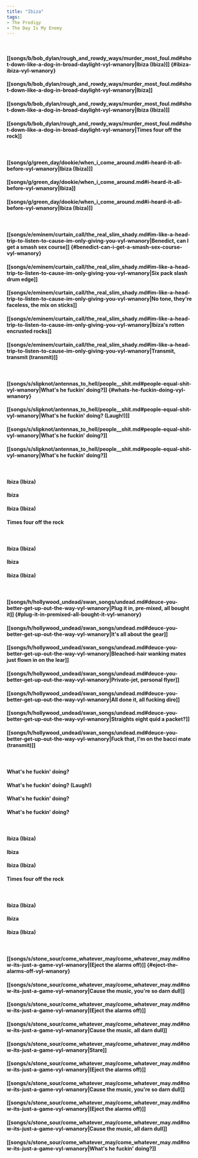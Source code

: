 ```yaml
---
title: "Ibiza"
tags:
- The Prodigy
- The Day Is My Enemy
---
```

&nbsp;
#### [[songs/b/bob_dylan/rough_and_rowdy_ways/murder_most_foul.md#shot-down-like-a-dog-in-broad-daylight-vyl-wnanory|Ibiza (Ibiza)]] {#ibiza-ibiza-vyl-wnanory}
#### [[songs/b/bob_dylan/rough_and_rowdy_ways/murder_most_foul.md#shot-down-like-a-dog-in-broad-daylight-vyl-wnanory|Ibiza]]
#### [[songs/b/bob_dylan/rough_and_rowdy_ways/murder_most_foul.md#shot-down-like-a-dog-in-broad-daylight-vyl-wnanory|Ibiza (Ibiza)]]
#### [[songs/b/bob_dylan/rough_and_rowdy_ways/murder_most_foul.md#shot-down-like-a-dog-in-broad-daylight-vyl-wnanory|Times four off the rock]]
&nbsp;
#### [[songs/g/green_day/dookie/when_i_come_around.md#i-heard-it-all-before-vyl-wnanory|Ibiza (Ibiza)]]
#### [[songs/g/green_day/dookie/when_i_come_around.md#i-heard-it-all-before-vyl-wnanory|Ibiza]]
#### [[songs/g/green_day/dookie/when_i_come_around.md#i-heard-it-all-before-vyl-wnanory|Ibiza (Ibiza)]]
&nbsp;
#### [[songs/e/eminem/curtain_call/the_real_slim_shady.md#im-like-a-head-trip-to-listen-to-cause-im-only-giving-you-vyl-wnanory|Benedict, can I get a smash sex course]] {#benedict-can-i-get-a-smash-sex-course-vyl-wnanory}
#### [[songs/e/eminem/curtain_call/the_real_slim_shady.md#im-like-a-head-trip-to-listen-to-cause-im-only-giving-you-vyl-wnanory|Six pack slash drum edge]]
#### [[songs/e/eminem/curtain_call/the_real_slim_shady.md#im-like-a-head-trip-to-listen-to-cause-im-only-giving-you-vyl-wnanory|No tone, they're faceless, the mix on sticks]]
#### [[songs/e/eminem/curtain_call/the_real_slim_shady.md#im-like-a-head-trip-to-listen-to-cause-im-only-giving-you-vyl-wnanory|Ibiza's rotten encrusted rocks]]
#### [[songs/e/eminem/curtain_call/the_real_slim_shady.md#im-like-a-head-trip-to-listen-to-cause-im-only-giving-you-vyl-wnanory|Transmit, transmit (transmit)]]
&nbsp;
#### [[songs/s/slipknot/antennas_to_hell/people__shit.md#people-equal-shit-vyl-wnanory|What's he fuckin' doing?]] {#whats-he-fuckin-doing-vyl-wnanory}
#### [[songs/s/slipknot/antennas_to_hell/people__shit.md#people-equal-shit-vyl-wnanory|What's he fuckin' doing? (Laugh!)]]
#### [[songs/s/slipknot/antennas_to_hell/people__shit.md#people-equal-shit-vyl-wnanory|What's he fuckin' doing?]]
#### [[songs/s/slipknot/antennas_to_hell/people__shit.md#people-equal-shit-vyl-wnanory|What's he fuckin' doing?]]
&nbsp;
#### Ibiza (Ibiza)
#### Ibiza
#### Ibiza (Ibiza)
#### Times four off the rock
&nbsp;
#### Ibiza (Ibiza)
#### Ibiza
#### Ibiza (Ibiza)
&nbsp;
#### [[songs/h/hollywood_undead/swan_songs/undead.md#deuce-you-better-get-up-out-the-way-vyl-wnanory|Plug it in, pre-mixed, all bought it]] {#plug-it-in-premixed-all-bought-it-vyl-wnanory}
#### [[songs/h/hollywood_undead/swan_songs/undead.md#deuce-you-better-get-up-out-the-way-vyl-wnanory|It's all about the gear]]
#### [[songs/h/hollywood_undead/swan_songs/undead.md#deuce-you-better-get-up-out-the-way-vyl-wnanory|Bleached-hair wanking mates just flown in on the lear]]
#### [[songs/h/hollywood_undead/swan_songs/undead.md#deuce-you-better-get-up-out-the-way-vyl-wnanory|Private-jet, personal flyer]]
#### [[songs/h/hollywood_undead/swan_songs/undead.md#deuce-you-better-get-up-out-the-way-vyl-wnanory|All done it, all fucking dire]]
#### [[songs/h/hollywood_undead/swan_songs/undead.md#deuce-you-better-get-up-out-the-way-vyl-wnanory|Straights eight quid a packet?]]
#### [[songs/h/hollywood_undead/swan_songs/undead.md#deuce-you-better-get-up-out-the-way-vyl-wnanory|Fuck that, I'm on the bacci mate (transmit)]]
&nbsp;
#### What's he fuckin' doing?
#### What's he fuckin' doing? (Laugh!)
#### What's he fuckin' doing?
#### What's he fuckin' doing?
&nbsp;
#### Ibiza (Ibiza)
#### Ibiza
#### Ibiza (Ibiza)
#### Times four off the rock
&nbsp;
#### Ibiza (Ibiza)
#### Ibiza
#### Ibiza (Ibiza)
&nbsp;
#### [[songs/s/stone_sour/come_whatever_may/come_whatever_may.md#now-its-just-a-game-vyl-wnanory|(Eject the alarms off)]] {#eject-the-alarms-off-vyl-wnanory}
#### [[songs/s/stone_sour/come_whatever_may/come_whatever_may.md#now-its-just-a-game-vyl-wnanory|Cause the music, you're so darn dull]]
#### [[songs/s/stone_sour/come_whatever_may/come_whatever_may.md#now-its-just-a-game-vyl-wnanory|(Eject the alarms off)]]
#### [[songs/s/stone_sour/come_whatever_may/come_whatever_may.md#now-its-just-a-game-vyl-wnanory|Cause the music, all darn dull]]
#### [[songs/s/stone_sour/come_whatever_may/come_whatever_may.md#now-its-just-a-game-vyl-wnanory|Stare]]
#### [[songs/s/stone_sour/come_whatever_may/come_whatever_may.md#now-its-just-a-game-vyl-wnanory|(Eject the alarms off)]]
#### [[songs/s/stone_sour/come_whatever_may/come_whatever_may.md#now-its-just-a-game-vyl-wnanory|Cause the music, you're so darn dull]]
#### [[songs/s/stone_sour/come_whatever_may/come_whatever_may.md#now-its-just-a-game-vyl-wnanory|(Eject the alarms off)]]
#### [[songs/s/stone_sour/come_whatever_may/come_whatever_may.md#now-its-just-a-game-vyl-wnanory|Cause the music, all darn dull]]
#### [[songs/s/stone_sour/come_whatever_may/come_whatever_may.md#now-its-just-a-game-vyl-wnanory|What's he fuckin' doing?]]
